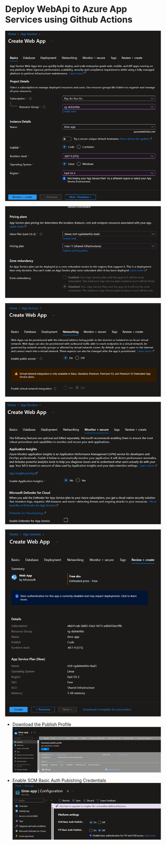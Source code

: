 
# Deploy WebApi to Azure App Services using Github Actions

![alt text](image.png)

![alt text](image-1.png)

![alt text](image-2.png)

![alt text](image-3.png)

![alt text](image-4.png)

- Download the Publish Profile
![alt text](image-5.png)

- Enable SCM Basic Auth Pubishing Credentials
![alt text](image-6.png)